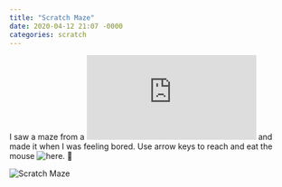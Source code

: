 ```yaml
---
title: "Scratch Maze"
date: 2020-04-12 21:07 -0000
categories: scratch
---
```


I saw a maze from a ![book](http://www.calvin.edu/~vtn2/MACUL%20Scratch%20Workshop.pdf) and made it when I was feeling bored. Use arrow keys to reach and eat the mouse ![here](https://scratch.mit.edu/projects/377747768).


![Scratch Maze](https://hemanggarg.github.io/assets/scratch-maze "Scratch Maze")
